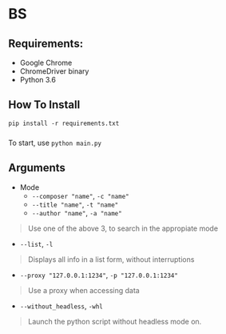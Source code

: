 # BS
 
## Requirements:
- Google Chrome 
- ChromeDriver binary
- Python 3.6
## How To Install
```
pip install -r requirements.txt
```
###
To start, use
``python main.py``

## Arguments

- Mode
  - `--composer "name"`, `-c "name"`
  - `--title "name"`, `-t "name"`
  - `--author "name"`, `-a "name"`
> Use one of the above 3, to search in the appropiate mode

- `--list`, `-l` 
> Displays all info in a list form, without interruptions

- `--proxy "127.0.0.1:1234"`, `-p "127.0.0.1:1234"`
> Use a proxy when accessing data

- `--without_headless`, `-whl`
> Launch the python script without headless mode on.
